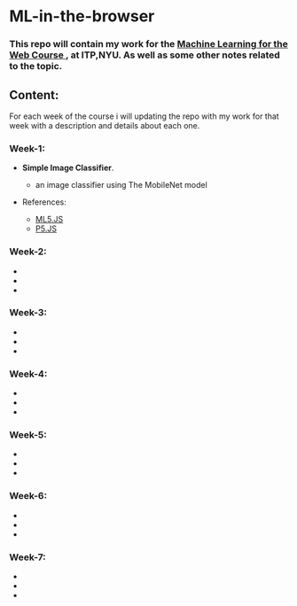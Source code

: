 # __ML-in-the-browser__

 ### This repo will contain my work for the [Machine Learning for the Web Course ](https://github.com/yining1023/machine-learning-for-the-web), at ITP,NYU. As well as some other notes related to the topic.



 ## Content:
 For each week of the course i will updating the repo with my work for that week with a description and details about each one.

 ### Week-1:
-  __Simple Image Classifier__.
    - an image classifier using The MobileNet model

- References:
  - [ML5.JS](https://ml5js.org/docs/getting-started)
  - [P5.JS](https://p5js.org/)

 ### Week-2:
 -
 -
 -

 ### Week-3:
 -
 -
 -

 ### Week-4:
 -
 -
 -

 ### Week-5:
 -
 -
 -

 ### Week-6:
 -
 -
 -

 ### Week-7:
 -
 -
 -
